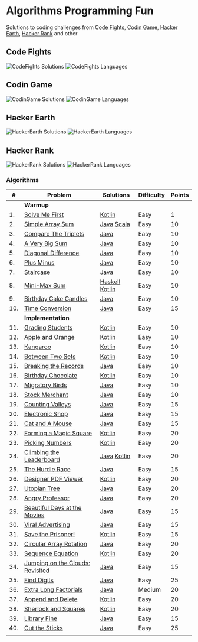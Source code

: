 # Algorithms Programming Fun

Solutions to coding challenges from [Code Fights](www.codefights.com), [Codin Game](www.codingame.com), 
[Hacker Earth](www.hackerearth.com), [Hacker Rank](www.hackerrank.com) and other

## Code Fights
![CodeFights Solutions] ![CodeFights Languages]

## Codin Game
![CodinGame Solutions] ![CodinGame Languages]

## Hacker Earth
![HackerEarth Solutions] ![HackerEarth Languages]

## Hacker Rank
![HackerRank Solutions] ![HackerRank Languages]

### Algorithms

|   # | Problem                            | Solutions                                   | Difficulty | Points |
|-----|------------------------------------|---------------------------------------------|------------|--------|
|     | **Warmup**                         |                                             |            |        |
|  1. | [Solve Me First]                   | [Kotlin][Solve Me First Kotlin]             | Easy       |      1 |
|  2. | [Simple Array Sum]                 | [Java][SAS Java] [Scala][SAS Scala]         | Easy       |     10 |
|  3. | [Compare The Triplets]             | [Java][CTT Java]                            | Easy       |     10 |
|  4. | [A Very Big Sum]                   | [Java][AVBS Java]                           | Easy       |     10 |
|  5. | [Diagonal Difference]              | [Java][DD Java]                             | Easy       |     10 |
|  6. | [Plus Minus]                       | [Java][PM Java]                             | Easy       |     10 |
|  7. | [Staircase]                        | [Java][Staircase Java]                      | Easy       |     10 |
|  8. | [Mini-Max Sum]                     | [Haskell][MMS Haskell] [Kotlin][MMS Kotlin] | Easy       |     10 |
|  9. | [Birthday Cake Candles]            | [Java][BCC Java]                            | Easy       |     10 |
| 10. | [Time Conversion]                  | [Java][TC Java]                             | Easy       |     15 |
|     | **Implementation**                 |                                             |            |        |
| 11. | [Grading Students]                 | [Kotlin][GS Kotlin]                         | Easy       |     10 |
| 12. | [Apple and Orange]                 | [Kotlin][AAO Kotlin]                        | Easy       |     10 |
| 13. | [Kangaroo]                         | [Kotlin][Kangaroo Kotlin]                   | Easy       |     10 |
| 14. | [Between Two Sets]                 | [Kotlin][BTS Kotlin]                        | Easy       |     10 |
| 15. | [Breaking the Records]             | [Java][BTR Java]                            | Easy       |     10 |
| 16. | [Birthday Chocolate]               | [Kotlin][BC Kotlin]                         | Easy       |     10 |
| 17. | [Migratory Birds]                  | [Java][MB Java]                             | Easy       |     10 |
| 18. | [Stock Merchant]                   | [Java][SM Java]                             | Easy       |     10 |
| 19. | [Counting Valleys]                 | [Java][CV Java]                             | Easy       |     15 |
| 20. | [Electronic Shop]                  | [Java][ES Java]                             | Easy       |     15 |
| 21. | [Cat and A Mouse]                  | [Java][CAM Java]                            | Easy       |     15 |
| 22. | [Forming a Magic Square]           | [Kotlin][FAMS Kotlin]                       | Easy       |     20 |
| 23. | [Picking Numbers]                  | [Kotlin][PN Kotlin]                         | Easy       |     20 |
| 24. | [Climbing the Leaderboard]         | [Java][CTL Java] [Kotlin][CTL Kotlin]       | Easy       |     20 |
| 25. | [The Hurdle Race]                  | [Java][THR Java]                            | Easy       |     15 |
| 26. | [Designer PDF Viewer]              | [Kotlin][DPDFV Kotlin]                      | Easy       |     20 |
| 27. | [Utopian Tree]                     | [Java][UT Java]                             | Easy       |     20 |
| 28. | [Angry Professor]                  | [Java][AP Java]                             | Easy       |     20 |
| 29. | [Beautiful Days at the Movies]     | [Java][BDATM Java]                          | Easy       |     15 |
| 30. | [Viral Advertising]                | [Java][VA Java]                             | Easy       |     15 |
| 31. | [Save the Prisoner!]               | [Kotlin][STP Kotlin]                        | Easy       |     15 |
| 32. | [Circular Array Rotation]          | [Java][CAR Java]                            | Easy       |     20 |
| 33. | [Sequence Equation]                | [Kotlin][SE Kotlin]                         | Easy       |     20 |
| 34. | [Jumping on the Clouds: Revisited] | [Java][JOTCR Java]                          | Easy       |     15 |
| 35. | [Find Digits]                      | [Java][FD Java]                             | Easy       |     25 |
| 36. | [Extra Long Factorials]            | [Java][ELF Java]                            | Medium     |     20 |
| 37. | [Append and Delete]                | [Kotlin][AAD Kotlin]                        | Easy       |     20 |
| 38. | [Sherlock and Squares]             | [Kotlin][ShAS Kotlin]                       | Easy       |     20 |
| 39. | [Library Fine]                     | [Java][LF Java]                             | Easy       |     15 |
| 40. | [Cut the Sticks]                   | [Java][CTS Java]                            | Easy       |     25 |
|     |                                    |                                             |            |        |


<!-- Links -->
[Cut the Sticks]:https://www.hackerrank.com/challenges/cut-the-sticks
[CTS Java]:https://github.com/iluu/algs-progfun/blob/master/src/main/java/com/hackerrank/CutTheSticks.java
[Library Fine]:https://www.hackerrank.com/challenges/library-fine
[LF Java]:https://github.com/iluu/algs-progfun/blob/master/src/main/java/com/hackerrank/LibraryFine.java
[Sherlock and Squares]:https://www.hackerrank.com/challenges/sherlock-and-squares
[ShAS Kotlin]:https://github.com/iluu/algs-progfun/blob/master/src/main/kotlin/com/hackerrank/SherlockAndSquares.kt
[Append and Delete]:https://www.hackerrank.com/challenges/append-and-delete
[AAD Kotlin]:https://github.com/iluu/algs-progfun/blob/master/src/main/kotlin/com/hackerrank/AppendAndDelete.kt
[Extra Long Factorials]:https://www.hackerrank.com/challenges/extra-long-factorials
[ELF Java]:https://github.com/iluu/algs-progfun/blob/master/src/main/java/com/hackerrank/ExtraLongFactorials.java
[Find Digits]:https://www.hackerrank.com/challenges/find-digits
[FD Java]:https://github.com/iluu/algs-progfun/blob/master/src/main/java/com/hackerrank/FindDigits.java
[Jumping on the Clouds: Revisited]:https://www.hackerrank.com/challenges/jumping-on-the-clouds-revisited
[JOTCR Java]:https://github.com/iluu/algs-progfun/blob/master/src/main/java/com/hackerrank/JumpingOnTheCloudsRevisited.java
[Sequence Equation]:https://www.hackerrank.com/challenges/permutation-equation
[SE Kotlin]:https://github.com/iluu/algs-progfun/blob/master/src/main/kotlin/com/hackerrank/SequenceEquation.kt
[Circular Array Rotation]:https://www.hackerrank.com/challenges/circular-array-rotation
[CAR Java]:https://github.com/iluu/algs-progfun/blob/master/src/main/java/com/hackerrank/CircularArrayRotation.java
[Save the Prisoner!]:https://www.hackerrank.com/challenges/save-the-prisoner
[STP Kotlin]:https://github.com/iluu/algs-progfun/blob/master/src/main/kotlin/com/hackerrank/SaveThePrisoner.kt
[Viral Advertising]:https://www.hackerrank.com/challenges/strange-advertising
[VA Java]:https://github.com/iluu/algs-progfun/blob/master/src/main/java/com/hackerrank/ViralAdvertising.java
[Beautiful Days at the Movies]:https://www.hackerrank.com/challenges/beautiful-days-at-the-movies
[BDATM Java]:https://github.com/iluu/algs-progfun/blob/master/src/main/java/com/hackerrank/BeautifulDaysAtTheMovies.java
[Angry Professor]:https://www.hackerrank.com/challenges/angry-professor
[AP Java]:https://github.com/iluu/algs-progfun/blob/master/src/main/java/com/hackerrank/AngryProfessor.java
[Utopian  Tree]:https://www.hackerrank.com/challenges/utopian-tree
[UT Java]:https://github.com/iluu/algs-progfun/blob/master/src/main/java/com/hackerrank/UtopianTree.java
[Designer PDF Viewer]:https://www.hackerrank.com/challenges/designer-pdf-viewer
[DPDFV Kotlin]:https://github.com/iluu/algs-progfun/blob/master/src/main/kotlin/com/hackerrank/DesignerPDFViewer.kt
[The Hurdle Race]:https://www.hackerrank.com/challenges/the-hurdle-race
[THR Java]:https://github.com/iluu/algs-progfun/blob/master/src/main/java/com/hackerrank/TheHurdleRace.java
[Climbing the Leaderboard]:https://www.hackerrank.com/challenges/climbing-the-leaderboard
[CTL Java]:https://github.com/iluu/algs-progfun/blob/master/src/main/java/com/hackerrank/ClimbingTheLeaderboard.java
[CTL Kotlin]:https://github.com/iluu/algs-progfun/blob/master/src/main/kotlin/com/hackerrank/ClimbingTheLeaderboard.kt
[Picking Numbers]:https://www.hackerrank.com/challenges/picking-numbers
[PN Kotlin]:https://github.com/iluu/algs-progfun/blob/master/src/main/kotlin/com/hackerrank/PickingNumbers.kt
[Forming a Magic Square]:https://www.hackerrank.com/challenges/magic-square-forming
[FAMS Kotlin]:https://github.com/iluu/algs-progfun/blob/master/src/main/kotlin/com/hackerrank/FormingAMagicSquare.kt
[Cat and A Mouse]:https://www.hackerrank.com/challenges/cats-and-a-mouse
[CAM Java]:https://github.com/iluu/algs-progfun/blob/master/src/main/java/com/hackerrank/CatAndAMouse.java
[Electronic Shop]:https://www.hackerrank.com/challenges/electronics-shop
[ES Java]:https://github.com/iluu/algs-progfun/blob/master/src/main/java/com/hackerrank/ElectronicsShop.java
[Counting Valleys]:https://www.hackerrank.com/challenges/counting-valleys
[CV Java]:https://github.com/iluu/algs-progfun/blob/master/src/main/java/com/hackerrank/CountingValleys.java
[Stock Merchant]:https://www.hackerrank.com/challenges/sock-merchant
[SM Java]:https://github.com/iluu/algs-progfun/blob/master/src/main/java/com/hackerrank/StockMerchant.java
[Migratory Birds]:https://www.hackerrank.com/challenges/migratory-birds
[MB Java]:https://github.com/iluu/algs-progfun/blob/master/src/main/java/com/hackerrank/MigratoryBirds.java
[Birthday Chocolate]:https://www.hackerrank.com/challenges/the-birthday-bar
[BC Kotlin]:https://github.com/iluu/algs-progfun/blob/master/src/main/kotlin/com/hackerrank/BirthdayChocolate.kt
[Breaking the Records]:https://www.hackerrank.com/challenges/breaking-best-and-worst-records
[BTR Java]:https://github.com/iluu/algs-progfun/blob/master/src/main/java/com/hackerrank/BreakingTheRecords.java
[Between Two Sets]:https://www.hackerrank.com/challenges/between-two-sets
[BTS Kotlin]:https://github.com/iluu/algs-progfun/blob/master/src/main/kotlin/com/hackerrank/BetweenTwoSets.kt
[Kangaroo]:https://www.hackerrank.com/challenges/kangaroo
[Kangaroo Kotlin]:https://github.com/iluu/algs-progfun/blob/master/src/main/kotlin/com/hackerrank/Kangaroo.kt
[Apple and Orange]:https://www.hackerrank.com/challenges/apple-and-orange
[AAO Kotlin]:https://github.com/iluu/algs-progfun/blob/master/src/main/kotlin/com/hackerrank/AppleAndOrange.kt
[Grading Students]:https://www.hackerrank.com/challenges/grading
[GS Kotlin]:https://github.com/iluu/algs-progfun/blob/master/src/main/kotlin/com/hackerrank/GradingStudents.kt
[Time Conversion]:https://www.hackerrank.com/challenges/time-conversion
[TC Java]:https://github.com/iluu/algs-progfun/blob/master/src/main/java/com/hackerrank/TimeConversion.java
[Birthday Cake Candles]:https://www.hackerrank.com/challenges/birthday-cake-candles
[BCC Java]:https://github.com/iluu/algs-progfun/blob/master/src/main/java/com/hackerrank/BirthdayCakeCandles.java
[Mini-Max Sum]:https://www.hackerrank.com/challenges/mini-max-sum
[MMS Haskell]:https://github.com/iluu/algs-progfun/blob/master/src/main/haskell/MinMaxSum.hs
[MMS Kotlin]:https://github.com/iluu/algs-progfun/blob/master/src/main/kotlin/com/hackerrank/MinMaxSum.kt
[Staircase]:https://www.hackerrank.com/challenges/staircase
[Staircase Java]:https://github.com/iluu/algs-progfun/blob/master/src/main/java/com/hackerrank/Staircase.java
[Plus Minus]:https://www.hackerrank.com/challenges/plus-minus
[PM Java]:https://github.com/iluu/algs-progfun/blob/master/src/main/java/com/hackerrank/PlusMinus.java
[Diagonal Difference]:https://www.hackerrank.com/challenges/diagonal-difference
[DD Java]:https://github.com/iluu/algs-progfun/blob/master/src/main/java/com/hackerrank/DiagonalDifference.java
[A Very Big Sum]:https://www.hackerrank.com/challenges/a-very-big-sum
[AVBS Java]:https://github.com/iluu/algs-progfun/blob/master/src/main/java/com/hackerrank/VeryBigSum.java
[Compare The Triplets]:https://www.hackerrank.com/challenges/compare-the-triplets
[CTT Java]:https://github.com/iluu/algs-progfun/blob/master/src/main/java/com/hackerrank/CompareTriplets.java
[Simple Array Sum]:https://www.hackerrank.com/challenges/simple-array-sum/problem
[SAS Java]:https://github.com/iluu/algs-progfun/blob/master/src/main/java/com/hackerrank/SimpleArraySum.java
[SAS Scala]:https://github.com/iluu/algs-progfun/blob/master/src/main/scala/com/hackerrank/SimpleArraySum2.scala
[Solve Me First]:https://www.hackerrank.com/challenges/solve-me-first
[Solve Me First Kotlin]:https://github.com/iluu/algs-progfun/blob/master/src/main/kotlin/com/hackerrank/SolveMeFirst.kt
[Simple Array Sum]:https://www.hackerrank.com/challenges/simple-array-sum


<!-- Images -->
[CodeFights Solutions]:https://img.shields.io/badge/Problems%20Solved-17-green.svg
[CodeFights Languages]:https://img.shields.io/badge/Languages-java-yellow.svg

[CodinGame Solutions]:https://img.shields.io/badge/Problems%20Solved-13-green.svg
[CodinGame Languages]:https://img.shields.io/badge/Languages-java-yellow.svg

[HackerEarth Solutions]:https://img.shields.io/badge/Problems%20Solved-1-green.svg
[HackerEarth Languages]:https://img.shields.io/badge/Languages-java-yellow.svg

[HackerRank Solutions]:https://img.shields.io/badge/Problems%20Solved-73-green.svg
[HackerRank Languages]:https://img.shields.io/badge/Languages-haskell/java/kotlin/scala-yellow.svg
